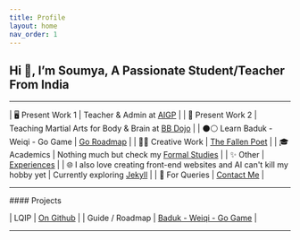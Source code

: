```yaml
---
title: Profile
layout: home
nav_order: 1
---
```


## Hi 👋, I’m Soumya, A Passionate Student/Teacher From India
<hr>

| 🖥️ Present Work 1  | Teacher & Admin at [AIGP](https://aigp.org.in/) |
| 🥋 Present Work 2 | Teaching Martial Arts for Body & Brain at [BB Dojo](https://bbdojo.soumyak4.in/) |
| ⚫⚪ Learn Baduk - Weiqi - Go Game | [Go Roadmap](https://weiqi.soumyak4.in/) |
| ✍🏽 Creative Work | [The Fallen Poet](/Artist) |
| 🎓 Academics | Nothing much but check my [Formal Studies](/Academics) |
| ✨ Other | [Experiences](https://soumyak4.in/Experiences) |
| 🌐 I also love creating front-end websites and AI can't kill my hobby yet | Currently exploring [Jekyll](https://app.daily.dev/squads/jekyllrb) |
| 💬 For Queries | [Contact Me](https://t.me/soumyak4) |

<hr>
#### Projects

| LQIP | [On Github](https://github.com/SoumyaK4/LQIP-base64) |
| Guide / Roadmap | [Baduk - Weiqi - Go Game](https://weiqi.soumyak4.in) |

<hr>

<a href="https://github.com/SoumyaK4" target="_blank" class="fab fa-github fa-2x"></a>
<a href="https://youtube.com/@SoumyaK4" target="_blank" class="fab fa-youtube fa-2x"></a>
<a href="https://instagram.com/SoumyaK4" target="_blank" class="fab fa-instagram fa-2x"></a>
<a href="https://twitch.tv/SoumyaK4" target="_blank" class="fab fa-twitch fa-2x"></a>
<a rel="me" href="https://mastodon.social/@SoumyaK4" target="_blank" class="fab fa-mastodon fa-2x"></a>
<a href="https://bsky.app/profile/soumyak4.bsky.social" target="_blank" class="fab fa-bluesky fa-2x"></a>
<a href="https://t.me/SoumyaK4" target="_blank" class="fab fa-telegram fa-2x"></a>
<a href="https://www.linkedin.com/in/soumyak4/" target="_blank" class="fab fa-linkedin fa-2x"></a>
<a href="https://www.tumblr.com/soumyak4" target="_blank" class="fab fa-tumblr fa-2x"></a>
<a href="https://www.reddit.com/user/SoumyaK4/" target="_blank" class="fab fa-reddit fa-2x"></a>
<a href="https://in.pinterest.com/SoumyaK4/" target="_blank" class="fab fa-pinterest fa-2x"></a>
<a href="https://www.threads.net/@soumyak4" target="_blank" class="fab fa-threads fa-2x"></a>
<a href="https://x.com/SoumyaK4_" target="_blank" class="fab fa-twitter fa-2x"></a>
<a href="https://www.facebook.com/SoumyaK4" target="_blank" class="fab fa-facebook fa-2x"></a>
<a href="https://en.wikipedia.org/wiki/User:SoumyaK4" target="_blank" class="fab fa-wikipedia-w fa-2x"></a>
<a href="https://www.torn.com/profiles.php?XID=2361200" target="_blank" class="fas fa-t fa-2x"></a>
